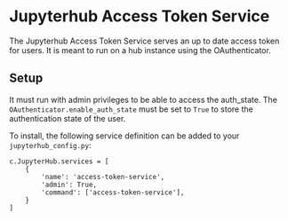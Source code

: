 # Jupyterhub Access Token Service

The Jupyterhub Access Token Service serves an up to date access token for users. It is meant to run on a hub instance using the OAuthenticator.

## Setup

It must run with admin privileges to be able to access the auth_state. The `OAuthenticator.enable_auth_state` must be set to `True` to store the authentication state of the user.

To install, the following service definition can be added to your `jupyterhub_config.py`:

```
c.JupyterHub.services = [
    {
        'name': 'access-token-service',
        'admin': True,
        'command': ['access-token-service'],
    }
]
```
